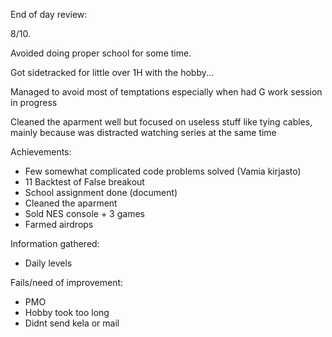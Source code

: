 End of day review:

8/10. 

Avoided doing proper school for some time.

Got sidetracked for little over 1H with the hobby...

Managed to avoid most of temptations especially when had G work session in progress

Cleaned the aparment well but focused on useless stuff like tying cables, mainly because was distracted watching series at the same time

Achievements:
- Few somewhat complicated code problems solved (Vamia kirjasto)
- 11 Backtest of False breakout
- School assignment done (document)
- Cleaned the aparment
- Sold NES console + 3 games
- Farmed airdrops

Information gathered:
- Daily levels

Fails/need of improvement:
- PMO
- Hobby took too long
- Didnt send kela or mail
